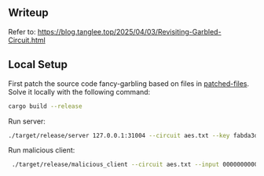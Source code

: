 
## Writeup

Refer to: https://blog.tanglee.top/2025/04/03/Revisiting-Garbled-Circuit.html

## Local Setup

First patch the source code fancy-garbling based on files in [patched-files](./patched_files/). Solve it locally with the following command:

```bash
cargo build --release
```

Run server:

```bash
./target/release/server 127.0.0.1:31004 --circuit aes.txt --key fabda3d3c69ccaec4ad19dc15ab8dff5
```

Run malicious client:

```bash
 ./target/release/malicious_client --circuit aes.txt --input 00000000000000000000000000000000 127.0.0.1:31004
```




